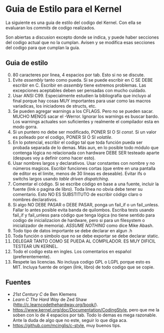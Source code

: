 Guia de Estilo para el Kernel
=============================

La siguiente es una guia de estilo del codigo del Kernel. Con ella se
evaluaran los _commits_ de codigo realizados.

Son abiertas a discusion excepto donde se indica, 
y puede haber secciones del codigo actual que no la cumplan. Avisen y se 
modifica esas secciones del codigo para que cumplan la guía.

Guia de estilo
--------------

0. 80 caracteres por linea, 4 espacios por tab. Esto si no se discute.
1. Evite _assembly_ tanto como pueda. Si se puede escribir en C SE DEBE escribir
en C. Escribir en _assembly_ tiene extremos problemas. 
Las excepciones aceptables deben ser pensadas con mucho cuidado.
2. Usar ANSI C99. Especialmente estudien la bibliografía que incluyo al final
porque hay cosas MUY importantes para usar como las macros variadicas, los
iniciadores de structs, etc.
3. Se pueden agregar warnings a los CFLAGS. Pero no se pueden sacar. MUCHO 
MENOS sacar el -Werror. Ignorar los warnings es buscar bardo. Los warnings
actuales son suficientes y realmente el compilador esta en modo gorra.
4. Si un puntero no debe ser modificado, PONER SI O SI  _const_. Si un valor
es polleado por el codigo, PONER SI O SI _volatile_.
5. En lo potencial, escribir el codigo tal que toda función pueda ser probada
separada de lo demas. Más aun, en lo posible todo módulo que contenga lógica 
no relacionada con hardware DEBE SER testeado aparte (despues voy a definir 
como hacer esto).
6. Usar nombres largos y declarativos. Usar constantes con nombre y no números
magicos. Escribir funciones cortas (que entre en una pantalla de editor es el
limite, menos de 30 lineas es deseable). Evitar ifs o switchs largos usando 
_table driven dispatching_.
7. Comentar el código. Si se escribe código en base a una fuente, incluir la
fuente (link o pagina de libro). Toda linea no obvia debe tener su comentario.
Esto NO ES SUBSTITUTO de escribir código claro o nombres declarativos.
8. Si algo NO DEBE PASAR o DEBE PASAR, ponga un fail_if o un fail_unless. Fallar
lo antes posible evita banda de quilombos. Escriba tests usando fail_if y
fail_unless para código que tenga lógica (no tiene sentido para codigo de 
inicializacion de hardware, pero si para un filesystem o inicializador de 
memoria). _ASSUME NOTHING_ como dice Mike Abash.
9. Todo tipo de datos importante se debe declarar en algun .h
10. Toda función o simbolo que no se debe exportar se debe declarar static.
11. DELEGAR TANTO COMO SE PUEDA AL COMPILADOR. ES MUY DIFICIL TESTEAR UN KERNEL.
12. Todo el codigo esta en ingles. Los comentarios en español (preferentemente).
13. Respete las licencias. No incluya codigo GPL o LGPL porque esto es MIT. 
Incluya fuente de origen (link, libro) de todo codigo que se copie.

Fuentes
-------

* _21st Century C_ de Ben Klemens
* _Learn C The Hard Way_ de Zed Shaw (<http://c.learncodethehardway.org/book/>).
* <https://www.kernel.org/doc/Documentation/CodingStyle>, pero que me la soben
con lo de 4 espacios por tab. Todo lo demas es mega razonable. Ante la duda de
algo que no este, seguir lo que diga aca.
* <https://github.com/mcinglis/c-style>, muy buenos tips. 
